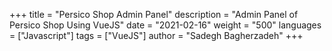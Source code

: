 +++
title = "Persico Shop Admin Panel"
description = "Admin Panel of Persico Shop Using VueJS"
date = "2021-02-16"
weight = "500"
languages = ["Javascript"]
tags = ["VueJS"]
author = "Sadegh Bagherzadeh"
+++

